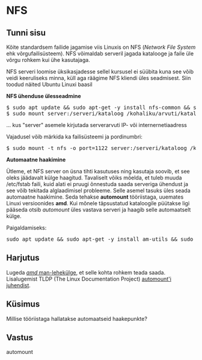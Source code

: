 # NFS

## Tunni sisu

Kõite standardsem failide jagamise viis Linuxis on NFS (*Network File System* ehk võrgufailisüsteem). NFS võimaldab serveril jagada katalooge ja faile üle võrgu rohkem kui ühe kasutajaga.

NFS serveri loomise üksikasjadesse sellel kursusel ei süübita kuna see võib veidi keeruliseks minna, küll aga räägime NFS kliendi üles seadmisest. Siin toodud näited Ubuntu Linuxi baasil

<b>NFS ühenduse ülesseadmine</b><br>
<pre>$ sudo apt update && sudo apt-get -y install nfs-common && sudo ldconfig && sudo dpkg --configure -a && sudo apt-get clean
$ sudo mount server:/serveri/kataloog /kohaliku/arvuti/kataloog</pre>

... kus "server" asemele kirjutada serverarvuti IP- või internernetiaadress

Vajadusel võib märkida ka failisüsteemi ja pordinumbri:<br>
<pre>$ sudo mount -t nfs -o port=1122 server:/serveri/kataloog /kohaliku/arvuti/kataloog</pre>


<b>Automaatne haakimine</b>

Ütleme, et NFS server on üsna tihti kasutuses ning kasutaja soovib, et see oleks jäädavalt külge haagitud. Tavaliselt võiks mõelda, et tuleb muuda /etc/fstab faili, kuid alati ei pruugi õnnestuda saada serveriga ühendust ja see võib tekitada alglaadimisel probleeme. Selle asemel tasuks üles seada automaatne haakimine. Seda tehakse <b>automount</b> tööriistaga, uuemates Linuxi versioonides <b>amd</b>. Kui mõnele täpsustatud kataloogile püütakse ligi pääseda otsib *automount* üles vastava serveri ja haagib selle automaatselt külge.

Paigaldamiseks:<br>
<pre>
sudo apt update && sudo apt-get -y install am-utils && sudo ldconfig && sudo dpkg --configure -a && sudo apt-get clean
</pre>

## Harjutus

Lugeda [*amd* man-lehekülge](https://linux.die.net/man/8/amd), et selle kohta rohkem teada saada. Lisalugemist TLDP (The Linux Documentation Project) [automount'i juhendist](http://www.tldp.org/HOWTO/Automount.html).

## Küsimus

Millise tööriistaga hallatakse automaatseid haakepunkte?

## Vastus

automount
